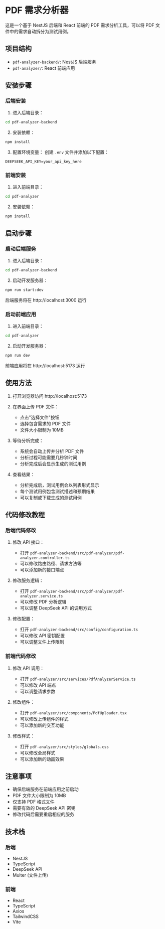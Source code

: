 # PDF 需求分析器

这是一个基于 NestJS 后端和 React 前端的 PDF 需求分析工具，可以将 PDF 文件中的需求自动拆分为测试用例。

## 项目结构

- `pdf-analyzer-backend/`: NestJS 后端服务
- `pdf-analyzer/`: React 前端应用

## 安装步骤

### 后端安装

1. 进入后端目录：
```bash
cd pdf-analyzer-backend
```

2. 安装依赖：
```bash
npm install
```

3. 配置环境变量：
创建 `.env` 文件并添加以下配置：
```env
DEEPSEEK_API_KEY=your_api_key_here
```

### 前端安装

1. 进入前端目录：
```bash
cd pdf-analyzer
```

2. 安装依赖：
```bash
npm install
```

## 启动步骤

### 启动后端服务

1. 进入后端目录：
```bash
cd pdf-analyzer-backend
```

2. 启动开发服务器：
```bash
npm run start:dev
```

后端服务将在 http://localhost:3000 运行

### 启动前端应用

1. 进入前端目录：
```bash
cd pdf-analyzer
```

2. 启动开发服务器：
```bash
npm run dev
```

前端应用将在 http://localhost:5173 运行

## 使用方法

1. 打开浏览器访问 http://localhost:5173

2. 在界面上传 PDF 文件：
   - 点击"选择文件"按钮
   - 选择包含需求的 PDF 文件
   - 文件大小限制为 10MB

3. 等待分析完成：
   - 系统会自动上传并分析 PDF 文件
   - 分析过程可能需要几秒钟时间
   - 分析完成后会显示生成的测试用例

4. 查看结果：
   - 分析完成后，测试用例会以列表形式显示
   - 每个测试用例包含测试描述和预期结果
   - 可以复制或下载生成的测试用例

## 代码修改教程

### 后端代码修改

1. 修改 API 接口：
   - 打开 `pdf-analyzer-backend/src/pdf-analyzer/pdf-analyzer.controller.ts`
   - 可以修改路由路径、请求方法等
   - 可以添加新的接口端点

2. 修改服务逻辑：
   - 打开 `pdf-analyzer-backend/src/pdf-analyzer/pdf-analyzer.service.ts`
   - 可以修改 PDF 分析逻辑
   - 可以调整 DeepSeek API 的调用方式

3. 修改配置：
   - 打开 `pdf-analyzer-backend/src/config/configuration.ts`
   - 可以修改 API 密钥配置
   - 可以调整文件上传限制

### 前端代码修改

1. 修改 API 调用：
   - 打开 `pdf-analyzer/src/services/PdfAnalyzerService.ts`
   - 可以修改 API 端点
   - 可以调整请求参数

2. 修改组件：
   - 打开 `pdf-analyzer/src/components/PdfUploader.tsx`
   - 可以修改上传组件的样式
   - 可以添加新的交互功能

3. 修改样式：
   - 打开 `pdf-analyzer/src/styles/globals.css`
   - 可以修改全局样式
   - 可以添加新的动画效果

## 注意事项

- 确保后端服务在前端应用之前启动
- PDF 文件大小限制为 10MB
- 仅支持 PDF 格式文件
- 需要有效的 DeepSeek API 密钥
- 修改代码后需要重启相应的服务

## 技术栈

### 后端
- NestJS
- TypeScript
- DeepSeek API
- Multer (文件上传)

### 前端
- React
- TypeScript
- Axios
- TailwindCSS
- Vite

